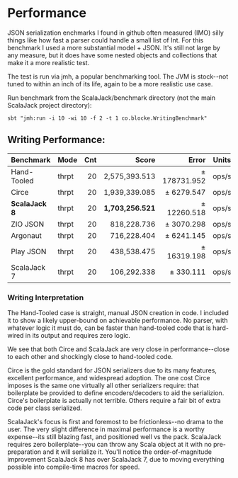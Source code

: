 # Performance

JSON serialization enchmarks I found in github often measured (IMO) silly things like how fast a parser 
could handle a small list of Int.  For this benchmark I used a more substantial model + JSON.  It's still 
not large by any measure, but it does have some nested objects and collections that make it a more
realistic test.

The test is run via jmh, a popular benchmarking tool.  The JVM is stock--not tuned to within an inch
of its life, again to be a more realistic use case.

Run benchmark from the ScalaJack/benchmark directory (not the main ScalaJack project directory): 
```
sbt "jmh:run -i 10 -wi 10 -f 2 -t 1 co.blocke.WritingBenchmark"
```

## Writing Performance:

| Benchmark        | Mode  | Cnt |       Score |        Error | Units |
|------------------|-------|----:|------------:|-------------:|-------|
| Hand-Tooled      | thrpt |  20 | 2,575,393.513 | ± 178731.952 | ops/s |
| Circe            | thrpt |  20 | 1,939,339.085 | ±   6279.547 | ops/s |
|**ScalaJack 8**     | thrpt |  20 | **1,703,256.521** | ±  12260.518 | ops/s |
| ZIO JSON         | thrpt |  20 |  818,228.736 | ±   3070.298 | ops/s |
| Argonaut         | thrpt |  20 |  716,228.404 | ±   6241.145 | ops/s |
| Play JSON        | thrpt |  20 |  438,538.475 | ±  16319.198 | ops/s |
| ScalaJack 7      | thrpt |  20 |  106,292.338 | ±    330.111 | ops/s |

### Writing Interpretation

The Hand-Tooled case is straight, manual JSON creation in code.  I included it to show a likely 
upper-bound on achievable performance. No parser, with whatever logic it must do, can be faster
than hand-tooled code that is hard-wired in its output and requires zero logic.

We see that both Circe and ScalaJack are very close in performance--close to each other and
shockingly close to hand-tooled code.

Circe is the gold standard for JSON serializers due to its many features, excellent performance, and
widespread adoption.  The one cost Circe imposes is the same one virtually all other serializers
require: that boilerplate be provided to define encoders/decoders to aid the serializion.  Circe's
boilerplate is actually not terrible.  Others require a fair bit of extra code per class serialized. 

ScalaJack's focus is first and foremost to be frictionless--no drama to the user.  The very slight 
difference in maximal performance is a worthy expense--its still blazing fast, and positioned well
vs the pack.  ScalaJack requires zero boilerplate--you can throw any Scala object at it with no 
pre-preparation and it will serialize it.  You'll notice the order-of-magnitude improvement ScalaJack 8
has over ScalaJack 7, due to moving everything possible into compile-time macros for speed.
